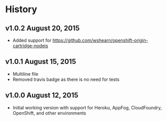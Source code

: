 # History

## v1.0.2 August 20, 2015
- Added support for https://github.com/wshearn/openshift-origin-cartridge-nodejs

## v1.0.1 August 15, 2015
- Multiline file
- Removed travis badge as there is no need for tests

## v1.0.0 August 12, 2015
- Initial working version with support for Heroku, AppFog, CloudFoundry, OpenShift, and other environments
